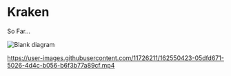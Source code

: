 # Kraken
So Far...

![Blank diagram](https://user-images.githubusercontent.com/11726211/162641753-56a83018-e0b9-4fc4-b319-ba745ecea684.png)


https://user-images.githubusercontent.com/11726211/162550423-05dfd671-5026-4d4c-b056-b6f3b77a89cf.mp4

